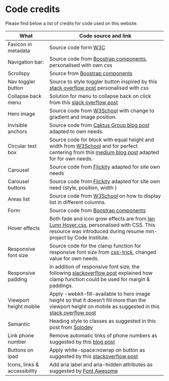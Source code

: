  # **Code credits**

 Please find below a list of credits for code used on this website. 
 
 What | Code source and link 
   ------------ | -------------
   Favicon in metadata | Source code form [W3C](https://www.w3.org/2005/10/howto-favicon)
   Navigation bar:  | Source code from [Boostrap components](https://getbootstrap.com/docs/4.0/components/navbar/), personalised with own css
   Scrollspy | Source from [Boostrap components](https://getbootstrap.com/docs/4.5/components/scrollspy/) 
   Nav toggler button  | Source to style toggler button inspired by this [stack overflow post](https://stackoverflow.com/questions/42586729/bootstrap-4-change-hamburger-toggler-color) personalised with css
   Collapse back menu | Solution for menu to collapse back on click from this [slack overflow post](https://stackoverflow.com/questions/42401606/how-to-hide-collapsible-bootstrap-4-navbar-on-click)
   Hero image | Source code from [W3School](https://www.w3schools.com/howto/howto_css_hero_image.asp) with change to gradient and image position.
   Invisible anchors | Source code from [Caktus Group blog post](https://www.caktusgroup.com/blog/2017/10/23/css-tip-fixed-headers-and-section-anchors) adapted to own needs.
   Circular text box | Source code for block with equal height and width from [W3School](https://www.w3schools.com/howto/howto_css_aspect_ratio.asp) and for perfect centering from this [medium blog post](https://medium.com/front-end-weekly/absolute-centering-in-css-ea3a9d0ad72e#) adapted for for own needs.
   Carousel | Source code from [Flickity](https://flickity.metafizzy.co/options.html#setup) adapted for site own needs
   Carousel buttons | Source code from [Flickity](https://flickity.metafizzy.co/style.html) adapted for site own need (style, position, width )
   Areas list | Source code from [W3School](https://www.w3schools.com/cssref/css3_pr_columns.asp) on how to display list in different columns.
   Form | Source code from [Boostrap components](https://getbootstrap.com/docs/4.5/components/forms/)
   Hover effects | Both fade and icon grow effects are from [Ian Lunn Hover.css](https://github.com/IanLunn/Hover/blob/master/css/hover.css), personalised with CSS. This resource was introduced during resume min-project by Code Institute. 
   Responsive font size | Source code for the clamp function for responsive font size from [css-trick](https://css-tricks.com/how-do-you-do-max-font-size-in-css/), changed value for own needs.
   Responsive padding | In addition of responsive font size, the following [slackoverflow post](https://stackoverflow.com/questions/38078957/can-we-define-min-margin-and-max-margin-max-padding-and-min-padding-in-css/38079002) explained how clamp function could be used for margin & paddings.
   Viewport height mobile | Apply -webkit-fill-available to hero image height so that it doesn’t fill more than the viewport height on mobile as suggested in this [stack overflow post](https://stackoverflow.com/questions/37112218/css3-100vh-not-constant-in-mobile-browser)
   Semantic | Heading style to classes  as suggested in this post from [Solodev](https://www.solodev.com/blog/web-design/how-to-adjust-header-styles-with-css-and-bootstrap.stml)
   Link phone number | Remove automatic links of phone numbers as suggested by this [blog post](https://n8finch.com/disable-phone-number-linking-ios-safari)
   Buttons on ipad | Apply white-space:nowrap on button as suggested by this [stackoverflow post](https://stackoverflow.com/questions/12707317/ipad-breaks-button-text-into-two-separate-lines/12708061)
   Icons, links & accessibility | Add aria label and aria-hidden attributes as suggested by [Font Awesome](https://fontawesome.com/how-to-use/on-the-web/other-topics/accessibility)
